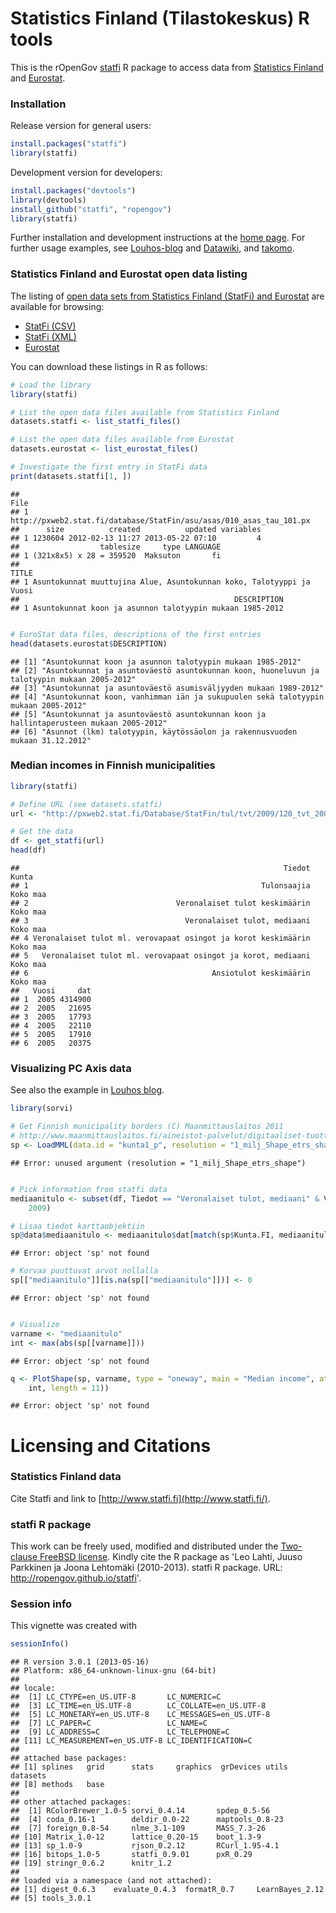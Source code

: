 <!--
%\VignetteEngine{knitr}
%\VignetteIndexEntry{An R Markdown Vignette made with knitr}
-->

Statistics Finland (Tilastokeskus) R tools
===========

This is the rOpenGov [statfi](http://ropengov.github.com/statfi) R
package to access data from [Statistics
Finland](http://www.stat.fi/org/lainsaadanto/avoin_data.html) and
[Eurostat]().


### Installation

Release version for general users:


```r
install.packages("statfi")
library(statfi)
```


Development version for developers:


```r
install.packages("devtools")
library(devtools)
install_github("statfi", "ropengov")
library(statfi)
```


Further installation and development instructions at the [home
page](http://ropengov.github.com/statfi). For further usage examples,
see [Louhos-blog](http://louhos.wordpress.com) and
[Datawiki](https://github.com/ropengov/statfi/wiki/Data), and
[takomo](https://github.com/louhos/takomo/tree/master/StatFi).


### Statistics Finland and Eurostat open data listing

The listing of [open data sets from Statistics Finland (StatFi) and
Eurostat](http://www.stat.fi/org/lainsaadanto/avoin_data.html) are
available for browsing:

 * [StatFi (CSV)](http://pxweb2.stat.fi/database/StatFin/StatFin_rap_csv.csv)
 * [StatFi (XML)](http://pxweb2.stat.fi/database/StatFin/StatFin_rap_xml.csv)
 * [Eurostat](http://pxweb2.stat.fi/database/StatFin/StatFin_rap.csv)

You can download these listings in R as follows:


```r
# Load the library
library(statfi)

# List the open data files available from Statistics Finland
datasets.statfi <- list_statfi_files()

# List the open data files available from Eurostat
datasets.eurostat <- list_eurostat_files()

# Investigate the first entry in StatFi data
print(datasets.statfi[1, ])
```

```
##                                                                  File
## 1 http://pxweb2.stat.fi/database/StatFin/asu/asas/010_asas_tau_101.px
##      size          created          updated variables
## 1 1230604 2012-02-13 11:27 2013-05-22 07:10         4
##                  tablesize     type LANGUAGE
## 1 (321x8x5) x 28 = 359520  Maksuton       fi
##                                                                  TITLE
## 1 Asuntokunnat muuttujina Alue, Asuntokunnan koko, Talotyyppi ja Vuosi
##                                                DESCRIPTION
## 1 Asuntokunnat koon ja asunnon talotyypin mukaan 1985-2012
```

```r

# EuroStat data files, descriptions of the first entries
head(datasets.eurostat$DESCRIPTION)
```

```
## [1] "Asuntokunnat koon ja asunnon talotyypin mukaan 1985-2012"                                 
## [2] "Asuntokunnat ja asuntoväestö asuntokunnan koon, huoneluvun ja talotyypin mukaan 2005-2012"
## [3] "Asuntokunnat ja asuntoväestö asumisväljyyden mukaan 1989-2012"                            
## [4] "Asuntokunnat koon, vanhimman iän ja sukupuolen sekä talotyypin mukaan 2005-2012"          
## [5] "Asuntokunnat ja asuntoväestö asuntokunnan koon ja hallintaperusteen mukaan 2005-2012"     
## [6] "Asunnot (lkm) talotyypin, käytössäolon ja rakennusvuoden mukaan 31.12.2012"
```


### Median incomes in Finnish municipalities


```r
library(statfi)

# Define URL (see datasets.statfi)
url <- "http://pxweb2.stat.fi/Database/StatFin/tul/tvt/2009/120_tvt_2009_2011-02-18_tau_112_fi.px"

# Get the data
df <- get_statfi(url)
head(df)
```

```
##                                                           Tiedot    Kunta
## 1                                                    Tulonsaajia Koko maa
## 2                                 Veronalaiset tulot keskimäärin Koko maa
## 3                                   Veronalaiset tulot, mediaani Koko maa
## 4 Veronalaiset tulot ml. verovapaat osingot ja korot keskimäärin Koko maa
## 5   Veronalaiset tulot ml. verovapaat osingot ja korot, mediaani Koko maa
## 6                                         Ansiotulot keskimäärin Koko maa
##   Vuosi     dat
## 1  2005 4314900
## 2  2005   21695
## 3  2005   17793
## 4  2005   22110
## 5  2005   17910
## 6  2005   20375
```


### Visualizing PC Axis data

See also the example in [Louhos blog](https://louhos.wordpress.com/2011/10/19/tilastokeskuksen-pc-axis-muotoisten-aineistojen-visualisointi-suomen-kartalla/). 


```r
library(sorvi)

# Get Finnish municipality borders (C) Maanmittauslaitos 2011
# http://www.maanmittauslaitos.fi/aineistot-palvelut/digitaaliset-tuotteet/ilmaiset-aineistot/hankinta
sp <- LoadMML(data.id = "kunta1_p", resolution = "1_milj_Shape_etrs_shape")
```

```
## Error: unused argument (resolution = "1_milj_Shape_etrs_shape")
```

```r

# Pick information from statfi data
mediaanitulo <- subset(df, Tiedot == "Veronalaiset tulot, mediaani" & Vuosi == 
    2009)

# Lisaa tiedot karttaobjektiin
sp@data$mediaanitulo <- mediaanitulo$dat[match(sp$Kunta.FI, mediaanitulo$Kunta)]
```

```
## Error: object 'sp' not found
```

```r
# Korvaa puuttuvat arvot nollalla
sp[["mediaanitulo"]][is.na(sp[["mediaanitulo"]])] <- 0
```

```
## Error: object 'sp' not found
```

```r

# Visualize
varname <- "mediaanitulo"
int <- max(abs(sp[[varname]]))
```

```
## Error: object 'sp' not found
```

```r
q <- PlotShape(sp, varname, type = "oneway", main = "Median income", at = seq(-1, 
    int, length = 11))
```

```
## Error: object 'sp' not found
```



# Licensing and Citations

### Statistics Finland data

Cite Statfi and link to
[http://www.statfi.fi](http://www.statfi.fi/).

### statfi R package

This work can be freely used, modified and distributed under the
[Two-clause FreeBSD
license](http://en.wikipedia.org/wiki/BSD\_licenses). Kindly cite the
R package as 'Leo Lahti, Juuso Parkkinen ja Joona Lehtomäki
(2010-2013). statfi R package. URL:
http://ropengov.github.io/statfi'.


### Session info


This vignette was created with


```r
sessionInfo()
```

```
## R version 3.0.1 (2013-05-16)
## Platform: x86_64-unknown-linux-gnu (64-bit)
## 
## locale:
##  [1] LC_CTYPE=en_US.UTF-8       LC_NUMERIC=C              
##  [3] LC_TIME=en_US.UTF-8        LC_COLLATE=en_US.UTF-8    
##  [5] LC_MONETARY=en_US.UTF-8    LC_MESSAGES=en_US.UTF-8   
##  [7] LC_PAPER=C                 LC_NAME=C                 
##  [9] LC_ADDRESS=C               LC_TELEPHONE=C            
## [11] LC_MEASUREMENT=en_US.UTF-8 LC_IDENTIFICATION=C       
## 
## attached base packages:
## [1] splines   grid      stats     graphics  grDevices utils     datasets 
## [8] methods   base     
## 
## other attached packages:
##  [1] RColorBrewer_1.0-5 sorvi_0.4.14       spdep_0.5-56      
##  [4] coda_0.16-1        deldir_0.0-22      maptools_0.8-23   
##  [7] foreign_0.8-54     nlme_3.1-109       MASS_7.3-26       
## [10] Matrix_1.0-12      lattice_0.20-15    boot_1.3-9        
## [13] sp_1.0-9           rjson_0.2.12       RCurl_1.95-4.1    
## [16] bitops_1.0-5       statfi_0.9.01      pxR_0.29          
## [19] stringr_0.6.2      knitr_1.2         
## 
## loaded via a namespace (and not attached):
## [1] digest_0.6.3    evaluate_0.4.3  formatR_0.7     LearnBayes_2.12
## [5] tools_3.0.1
```

